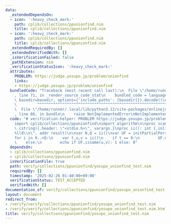 ```yaml
---
data:
  _extendedDependsOn:
  - icon: ':heavy_check_mark:'
    path: cplib/collections/ppunionfind.nim
    title: cplib/collections/ppunionfind.nim
  - icon: ':heavy_check_mark:'
    path: cplib/collections/ppunionfind.nim
    title: cplib/collections/ppunionfind.nim
  _extendedRequiredBy: []
  _extendedVerifiedWith: []
  _isVerificationFailed: false
  _pathExtension: nim
  _verificationStatusIcon: ':heavy_check_mark:'
  attributes:
    PROBLEM: https://judge.yosupo.jp/problem/unionfind
    links:
    - https://judge.yosupo.jp/problem/unionfind
  bundledCode: "Traceback (most recent call last):\n  File \"/home/runner/.local/lib/python3.12/site-packages/onlinejudge_verify/documentation/build.py\"\
    , line 71, in _render_source_code_stat\n    bundled_code = language.bundle(stat.path,\
    \ basedir=basedir, options={'include_paths': [basedir]}).decode()\n          \
    \         ^^^^^^^^^^^^^^^^^^^^^^^^^^^^^^^^^^^^^^^^^^^^^^^^^^^^^^^^^^^^^^^^^^^^^^^^^^^^^^^^^\n\
    \  File \"/home/runner/.local/lib/python3.12/site-packages/onlinejudge_verify/languages/nim.py\"\
    , line 86, in bundle\n    raise NotImplementedError\nNotImplementedError\n"
  code: "# verification-helper: PROBLEM https://judge.yosupo.jp/problem/unionfind\n\
    import cplib/collections/ppunionfind\nimport algorithm\n\nproc scanf(formatstr:\
    \ cstring){.header: \"<stdio.h>\", varargs.}\nproc ii(): int {.inline.} = scanf(\"\
    %lld\\n\", addr result)\n\nvar N,Q = ii()\nvar UF = initPartialPersistentUnionFind(N)\n\
    for i in 0..<Q:\n    var t,u,v = ii()\n    if t == 0:\n        UF.unite(u,v)\n\
    \    else:\n        echo if UF.issame(u,v): 1 else: 0"
  dependsOn:
  - cplib/collections/ppunionfind.nim
  - cplib/collections/ppunionfind.nim
  isVerificationFile: true
  path: verify/collections/ppunionfind/yosupo_unionfind_test.nim
  requiredBy: []
  timestamp: '2025-02-26 01:40:00+09:00'
  verificationStatus: TEST_ACCEPTED
  verifiedWith: []
documentation_of: verify/collections/ppunionfind/yosupo_unionfind_test.nim
layout: document
redirect_from:
- /verify/verify/collections/ppunionfind/yosupo_unionfind_test.nim
- /verify/verify/collections/ppunionfind/yosupo_unionfind_test.nim.html
title: verify/collections/ppunionfind/yosupo_unionfind_test.nim
---
```

